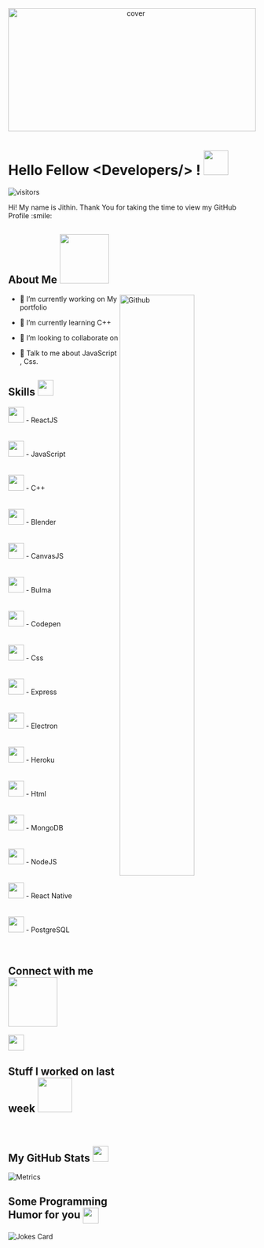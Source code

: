 
<div align="center">
<img width="100%" height = "250px" src="https://cdn.pixabay.com/photo/2018/01/14/23/12/nature-3082832_1280.jpg" alt="cover" />
</div>

<h1> Hello Fellow &#60;Developers/&#62; ! <img src = "https://raw.githubusercontent.com/MartinHeinz/MartinHeinz/master/wave.gif" width = 50px> </h1>
<p align='center'>

![visitors](https://visitor-badge.glitch.me/badge?page_id=Jithin2312.Jithin2312)

</p>
<div size='20px'> Hi! My name is Jithin. Thank You for taking the time to view my GitHub Profile :smile: 
</div>

<h2> About Me <img src = "https://media0.giphy.com/media/KDDpcKigbfFpnejZs6/giphy.gif?cid=ecf05e47oy6f4zjs8g1qoiystc56cu7r9tb8a1fe76e05oty&rid=giphy.gif" width = 100px></h2>

<img width="55%" align="right" alt="Github" src="https://raw.githubusercontent.com/onimur/.github/master/.resources/git-header.svg" />


- 🔭 I’m currently working on My portfolio

- 🌱 I’m currently learning C++ 

- 👯 I’m looking to collaborate on  

- 💬 Talk to me about JavaScript , Css. 

<h2> Skills <img src = "https://media2.giphy.com/media/QssGEmpkyEOhBCb7e1/giphy.gif?cid=ecf05e47a0n3gi1bfqntqmob8g9aid1oyj2wr3ds3mg700bl&rid=giphy.gif" width = 32px> </h2>
<img width ='32px' src ='https://raw.githubusercontent.com/rahulbanerjee26/githubAboutMeGenerator/main/icons/reactjs.svg'> - ReactJS <br><br><br>
<img width ='32px' src ='https://raw.githubusercontent.com/rahulbanerjee26/githubAboutMeGenerator/main/icons/javascript.svg'> - JavaScript<br><br><br>
<img width ='32px' src ='https://raw.githubusercontent.com/rahulbanerjee26/githubAboutMeGenerator/main/icons/cpp.svg'> - C++<br><br><br>
<img width ='32px' src ='https://raw.githubusercontent.com/rahulbanerjee26/githubAboutMeGenerator/main/icons/blender.svg'> - Blender<br><br><br>
<img width ='32px' src ='https://raw.githubusercontent.com/rahulbanerjee26/githubAboutMeGenerator/main/icons/canvasjs.svg'> - CanvasJS<br><br><br>
<img width ='32px' src ='https://raw.githubusercontent.com/rahulbanerjee26/githubAboutMeGenerator/main/icons/bulma.svg'> - Bulma<br><br><br>
<img width ='32px' src ='https://raw.githubusercontent.com/rahulbanerjee26/githubAboutMeGenerator/main/icons/codepen.svg'> - Codepen<br><br><br>
<img width ='32px' src ='https://raw.githubusercontent.com/rahulbanerjee26/githubAboutMeGenerator/main/icons/css.svg'> - Css<br><br><br>
<img width ='32px' src ='https://raw.githubusercontent.com/rahulbanerjee26/githubAboutMeGenerator/main/icons/express.svg'> - Express<br><br><br>
<img width ='32px' src ='https://raw.githubusercontent.com/rahulbanerjee26/githubAboutMeGenerator/main/icons/electron.svg'> - Electron<br><br><br>
<img width ='32px' src ='https://raw.githubusercontent.com/rahulbanerjee26/githubAboutMeGenerator/main/icons/heroku.svg'> - Heroku<br><br><br>
<img width ='32px' src ='https://raw.githubusercontent.com/rahulbanerjee26/githubAboutMeGenerator/main/icons/html.svg'> - Html<br><br><br>
<img width ='32px' src ='https://raw.githubusercontent.com/rahulbanerjee26/githubAboutMeGenerator/main/icons/mongodb.svg'> - MongoDB<br><br><br>
<img width ='32px' src ='https://raw.githubusercontent.com/rahulbanerjee26/githubAboutMeGenerator/main/icons/nodejs.svg'> - NodeJS<br><br><br>
<img width ='32px' src ='https://raw.githubusercontent.com/rahulbanerjee26/githubAboutMeGenerator/main/icons/reactnative.svg'> - React Native<br><br><br>
<img width ='32px' src ='https://raw.githubusercontent.com/rahulbanerjee26/githubAboutMeGenerator/main/icons/postgresql.svg'> - PostgreSQL<br><br><br>



<h2> Connect with me <img src='https://raw.githubusercontent.com/ShahriarShafin/ShahriarShafin/main/Assets/handshake.gif' width="100px"> </h2>
<a href = 'https://www.github.com/Jithin2312'> <img width = '32px' align= 'center' src="https://raw.githubusercontent.com/rahulbanerjee26/githubAboutMeGenerator/main/icons/github.svg"/></a> 


<h2> Stuff I worked on last week  <img src = "https://media1.giphy.com/media/JZ40cnfnN11KycrvMF/giphy.gif?cid=ecf05e47a0n3gi1bfqntqmob8g9aid1oyj2wr3ds3mg700bl&rid=giphy.gif" width = 70px> </h2>

<br>


<h2> My GitHub Stats <img src='https://media1.giphy.com/media/du3J3cXyzhj75IOgvA/giphy.gif?cid=ecf05e47x2g034i9pzwtzzsd3xgg2w9nr94t4tflbbgo3008&rid=giphy.gif' width='32px'> </h2>

![Metrics](https://metrics.lecoq.io/firenova?template=terminal&base.header=0&base.activity=0&base.repositories=0&base.metadata=0&languages=1&languages.limit=8&languages.colors=github&languages.threshold=0%25&config.timezone=America%2FToronto)

<h2> Some Programming Humor for you <img align ='center' src='https://media2.giphy.com/media/UQDSBzfyiBKvgFcSTw/giphy.gif?cid=ecf05e47p3cd513axbek3f56ti3jzizq8hincw20jauyyfyw&rid=giphy.gif' width = '32px'></h2>

![Jokes Card](https://readme-jokes.vercel.app/api?theme=default)


<br>

